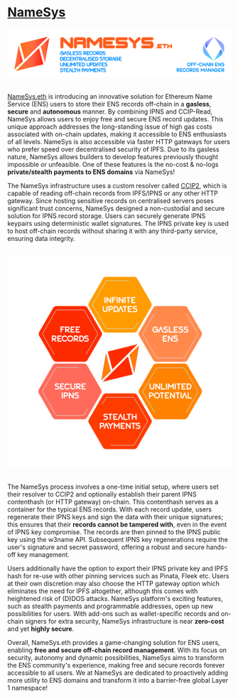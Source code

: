 # [NameSys](https://namesys.xyz)

![](https://raw.githubusercontent.com/namesys-eth/ccip2-eth-resources/main/graphics/png/banner.png)
&nbsp;

[NameSys.eth](https://namesys.xyz) is introducing an innovative solution for Ethereum Name Service (ENS) users to store their ENS records off-chain in a **gasless**, **secure** and **autonomous** manner. By combining IPNS and CCIP-Read, NameSys allows users to enjoy free and secure ENS record updates. This unique approach addresses the long-standing issue of high gas costs associated with on-chain updates, making it accessible to ENS enthusiasts of all levels. NameSys is also accessible via faster HTTP gateways for users who prefer speed over decentralised security of IPFS. Due to its gasless nature, NameSys allows builders to develop features previously thought impossible or unfeasible. One of these features is the no-cost & no-logs **private/stealth payments to ENS domains** via NameSys!

The NameSys infrastructure uses a custom resolver called [CCIP2](https://etherscan.io/address/0x839B3B540A9572448FD1B2335e0EB09Ac1A02885#code), which is capable of reading off-chain records from IPFS/IPNS or any other HTTP gateway. Since hosting sensitive records on centralised servers poses significant trust concerns, NameSys designed a non-custodial and secure solution for IPNS record storage. Users can securely generate IPNS keypairs using deterministic wallet signatures. The IPNS private key is used to host off-chain records without sharing it with any third-party service, ensuring data integrity.

&nbsp;
![](https://raw.githubusercontent.com/namesys-eth/ccip2-eth-resources/main/graphics/extra/graphic.png)
&nbsp;

The NameSys process involves a one-time initial setup, where users set their resolver to CCIP2 and optionally establish their parent IPNS contenthash (or HTTP gateway) on-chain. This contenthash serves as a container for the typical ENS records. With each record update, users regenerate their IPNS keys and sign the data with their unique signatures; this ensures that their **records cannot be tampered with**, even in the event of IPNS key compromise. The records are then pinned to the IPNS public key using the w3name API. Subsequent IPNS key regenerations require the user's signature and secret password, offering a robust and secure hands-off key management.

Users additionally have the option to export their IPNS private key and IPFS hash for re-use with other pinning services such as Pinata, Fleek etc. Users at their own discretion may also choose the HTTP gateway option which eliminates the need for IPFS altogether, although this comes with heightened risk of (D)DOS attacks. NameSys platform's exciting features, such as stealth payments and programmable addresses, open up new possibilities for users. With add-ons such as wallet-specific records and on-chain signers for extra security, NameSys infrastructure is near **zero-cost** and yet **highly secure**.

Overall, NameSys.eth provides a game-changing solution for ENS users, enabling **free and secure off-chain record management**. With its focus on security, autonomy and dynamic possibilities, NameSys aims to transform the ENS community's experience, making free and secure records forever accessible to all users. We at NameSys are dedicated to proactively adding more utility to ENS domains and transform it into a barrier-free global Layer 1 namespace!
